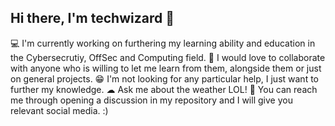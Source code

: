 ## Hi there, I'm techwizard 👋

<!--
**techwizard689/techwizard689** is a ✨ _special_ ✨ repository because its `README.md` (this file) appears on your GitHub profile.

Here are some ideas to get you started:

- 🔭 I’m currently working on ...
- 🌱 I’m currently learning ...
- 👯 I’m looking to collaborate on ...
- 🤔 I’m looking for help with ...
- 💬 Ask me about ...
- 📫 How to reach me: ...
- 😄 Pronouns: ...
-⚡ Fun fact: ...
-->
💻 I'm currently working on furthering my learning ability and education in the Cybersecrutiy, OffSec and Computing field.
🧠 I would love to collaborate with anyone who is willing to let me learn from them, alongside them or just on general projects.
😁 I'm not looking for any particular help, I just want to further my knowledge.
☁ Ask me about the weather LOL!
🤗 You can reach me through opening a discussion in my repository and I will give you relevant social media. :)

